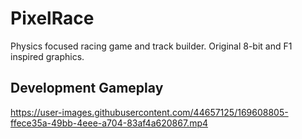 # PixelRace
 Physics focused racing game and track builder. Original 8-bit and F1 inspired graphics.

## Development Gameplay
https://user-images.githubusercontent.com/44657125/169608805-ffece35a-49bb-4eee-a704-83af4a620867.mp4
